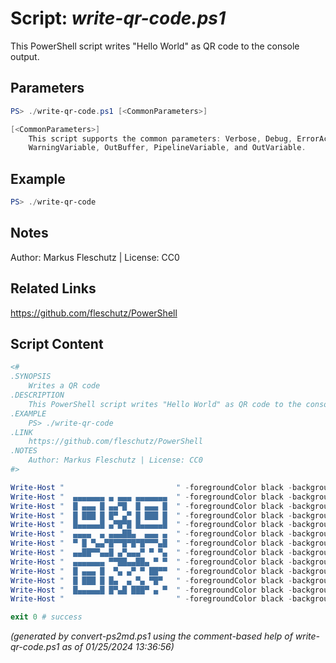 Script: *write-qr-code.ps1*
========================

This PowerShell script writes "Hello World" as QR code to the console output.

Parameters
----------
```powershell
PS> ./write-qr-code.ps1 [<CommonParameters>]

[<CommonParameters>]
    This script supports the common parameters: Verbose, Debug, ErrorAction, ErrorVariable, WarningAction, 
    WarningVariable, OutBuffer, PipelineVariable, and OutVariable.
```

Example
-------
```powershell
PS> ./write-qr-code

```

Notes
-----
Author: Markus Fleschutz | License: CC0

Related Links
-------------
https://github.com/fleschutz/PowerShell

Script Content
--------------
```powershell
<#
.SYNOPSIS
	Writes a QR code
.DESCRIPTION
	This PowerShell script writes "Hello World" as QR code to the console output.
.EXAMPLE
	PS> ./write-qr-code
.LINK
	https://github.com/fleschutz/PowerShell
.NOTES
	Author: Markus Fleschutz | License: CC0
#>

Write-Host "                         " -foregroundColor black -backgroundColor white
Write-Host "  ▄▄▄▄▄▄▄ ▄ ▄▄▄ ▄▄▄▄▄▄▄  " -foregroundColor black -backgroundColor white
Write-Host "  █ ▄▄▄ █ ▄▄▀█  █ ▄▄▄ █  " -foregroundColor black -backgroundColor white
Write-Host "  █ ███ █ █▀ ▄▀ █ ███ █  " -foregroundColor black -backgroundColor white
Write-Host "  █▄▄▄▄▄█ ▄▀█▀█ █▄▄▄▄▄█  " -foregroundColor black -backgroundColor white
Write-Host "  ▄▄▄▄  ▄ ▄▄▄██▄  ▄▄▄ ▄  " -foregroundColor black -backgroundColor white
Write-Host "  ▀ █ ▀▄▄▀█▀▀█▀█▀█▀▀▀▄█  " -foregroundColor black -backgroundColor white
Write-Host "  ▄▄██▀▀▄▄█ ▄▀▄▄▄▀ ▀ ▀▄  " -foregroundColor black -backgroundColor white
Write-Host "  ▄▄▄▄▄▄▄ ▀▀██▄▄██▄ ▀ ▀  " -foregroundColor black -backgroundColor white
Write-Host "  █ ▄▄▄ █  ▀▄ ▄▀ ▀ ██▀▀  " -foregroundColor black -backgroundColor white
Write-Host "  █ ███ █ █▄  ▄ ▀▄ ▀█▀   " -foregroundColor black -backgroundColor white
Write-Host "  █▄▄▄▄▄█ █▀▄█ ███▀ ▄ ▀  " -foregroundColor black -backgroundColor white
Write-Host "                         " -foregroundColor black -backgroundColor white

exit 0 # success
```

*(generated by convert-ps2md.ps1 using the comment-based help of write-qr-code.ps1 as of 01/25/2024 13:36:56)*

